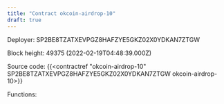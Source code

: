 ```yaml
---
title: "Contract okcoin-airdrop-10"
draft: true
---
```

Deployer: SP2BE8TZATXEVPGZ8HAFZYE5GKZ02X0YDKAN7ZTGW


 



Block height: 49375 (2022-02-19T04:48:39.000Z)

Source code: {{<contractref "okcoin-airdrop-10" SP2BE8TZATXEVPGZ8HAFZYE5GKZ02X0YDKAN7ZTGW okcoin-airdrop-10>}}

Functions:


